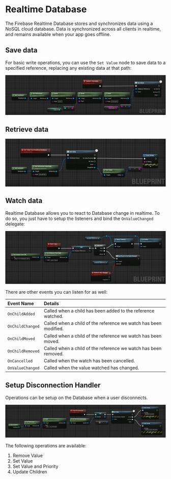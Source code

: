 # Realtime Database
The Firebase Realtime Database stores and synchronizes data using a NoSQL cloud database. Data is synchronized across all clients in realtime, and remains available when your app goes offline.

## Save data
For basic write operations, you can use the `Set Value` node to save data to a specified reference, replacing any existing data at that path:

![](https://github.com/Pandoa/FirebaseFeatures/blob/main/Images/DatabaseSetValue.png?raw=true)

## Retrieve data

![](https://github.com/Pandoa/FirebaseFeatures/blob/main/Images/DatabaseGetValue.png?raw=true)

## Watch data
Realtime Database allows you to react to Database change in realtime. To do so, you just have to setup the listeners and bind the `OnValueChanged` delegate:

![](https://github.com/Pandoa/FirebaseFeatures/blob/main/Images/DatabaseWatchValue.png?raw=true)

There are other events you can listen for as well:

|Event Name|Details|
|:---|:---|
|`OnChildAdded`| Called when a child has been added to the reference watched.|
|`OnChildChanged`| Called when a child of the reference we watch has been modified.|
|`OnChildMoved`| Called when a child of the reference we watch has been moved.|
|`OnChildRemoved`| Called when a child of the reference we watch has been removed.|
|`OnCancelled`| Called when the watch has been cancelled.|
|`OnValueChanged`| Called when the value watched has changed.|

## Setup Disconnection Handler
Operations can be setup on the Database when a user disconnects.

![](https://github.com/Pandoa/FirebaseFeatures/blob/gh-pages/docs/_images/DatabaseDisconnectionHandler.png?raw=true)

The following operations are available:
1. Remove Value
2. Set Value
3. Set Value and Priority
4. Update Children